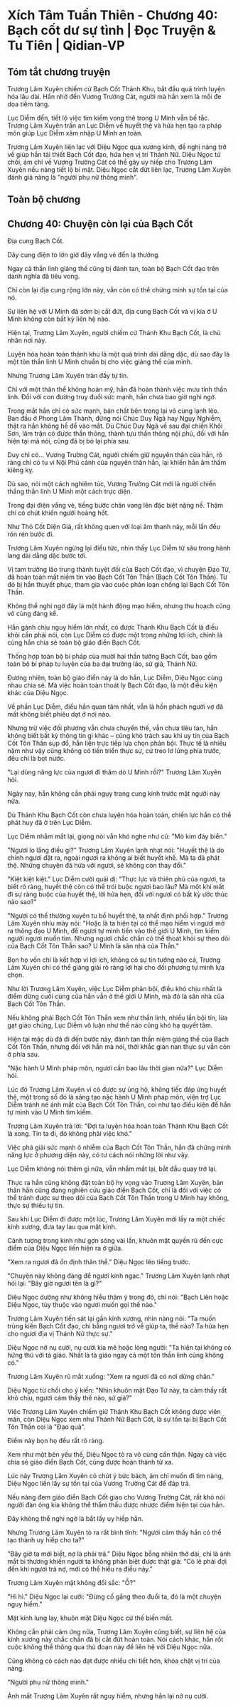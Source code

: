 # Xích Tâm Tuần Thiên - Chương 40: Bạch cốt dư sự tình | Đọc Truyện & Tu Tiên | Qidian-VP



## Tóm tắt chương truyện

Trương Lâm Xuyên chiếm cứ Bạch Cốt Thánh Khu, bắt đầu quá trình luyện hóa lâu dài. Hắn nhớ đến Vương Trường Cát, người mà hắn xem là mối đe dọa tiềm tàng.

Lục Diễm đến, tiết lộ việc tìm kiếm vong thê trong U Minh vẫn bế tắc. Trương Lâm Xuyên trấn an Lục Diễm về huyết thệ và hứa hẹn tạo ra pháp môn giúp Lục Diễm xâm nhập U Minh an toàn.

Trương Lâm Xuyên liên lạc với Diệu Ngọc qua xương kính, đề nghị nàng trở về giúp hắn tái thiết Bạch Cốt đạo, hứa hẹn vị trí Thánh Nữ. Diệu Ngọc từ chối, ám chỉ về Vương Trường Cát có thể gây uy hiếp cho Trương Lâm Xuyên nếu nàng tiết lộ bí mật. Diệu Ngọc cắt đứt liên lạc, Trương Lâm Xuyên đánh giá nàng là "người phụ nữ thông minh".


## Toàn bộ chương

## Chương 40: Chuyện còn lại của Bạch Cốt

Địa cung Bạch Cốt.

Dãy cung điện to lớn giờ đây vắng vẻ đến lạ thường.

Ngay cả thần linh giáng thế cũng bị đánh tan, toàn bộ Bạch Cốt đạo trên danh nghĩa đã tiêu vong.

Chỉ còn lại địa cung rộng lớn này, vẫn còn có thể chứng minh sự tồn tại của nó.

Sự liên hệ với U Minh đã sớm bị cắt đứt, địa cung Bạch Cốt và vị kia ở U Minh không còn bất kỳ liên hệ nào.

Hiện tại, Trương Lâm Xuyên, người chiếm cứ Thánh Khu Bạch Cốt, là chủ nhân nơi này.

Luyện hóa hoàn toàn thánh khu là một quá trình dài dằng dặc, dù sao đây là một tôn thần linh U Minh chuẩn bị cho việc giáng thế của mình.

Nhưng Trương Lâm Xuyên tràn đầy tự tin.

Chỉ với một thân thể không hoàn mỹ, hắn đã hoàn thành việc mưu tính thần linh. Đối với con đường truy đuổi sức mạnh, hắn chưa bao giờ nghi ngờ.

Trong mắt hắn chỉ có sức mạnh, bản chất bên trong lại vô cùng lạnh lẽo. Ban đầu ở Phong Lâm Thành, đừng nói Chúc Duy Ngã hay Ngụy Nghiễm, thật ra hắn không hề để vào mắt. Dù Chúc Duy Ngã về sau đại chiến Khôi Sơn, lâm trận có được thần thông, thành tựu thần thông nội phủ, đối với hắn hiện tại mà nói, cũng đã bị bỏ lại phía sau.

Duy chỉ có... Vương Trường Cát, người chiếm giữ nguyên thân của hắn, rõ ràng chỉ có tu vi Nội Phủ cảnh của nguyên thân hắn, lại khiến hắn âm thầm kiêng kỵ.

Dù sao, nói một cách nghiêm túc, Vương Trường Cát mới là người chiến thắng thần linh U Minh một cách trực diện.

Trong đại điện vắng vẻ, tiếng bước chân vang lên đặc biệt nặng nề. Thậm chí có chút khiến người hoảng hốt.

Như Thỏ Cốt Diện Giả, rất không quen với loại âm thanh này, mỗi lần đều rón rén bước đi.

Trương Lâm Xuyên ngừng lại điều tức, nhìn thấy Lục Diễm từ sâu trong hành lang dài dằng dặc bước tới.

Vị tam trưởng lão trung thành tuyệt đối của Bạch Cốt đạo, vì chuyện Đạo Tử, đã hoàn toàn mất niềm tin vào Bạch Cốt Tôn Thần (Bạch Cốt Tôn Thần). Từ đó bị hắn thuyết phục, tham gia vào cuộc phản loạn chống lại Bạch Cốt Tôn Thần.

Không thể nghi ngờ đây là một hành động mạo hiểm, nhưng thu hoạch cũng vô cùng đáng kể.

Hắn gánh chịu nguy hiểm lớn nhất, có được Thánh Khu Bạch Cốt là điều khỏi cần phải nói, còn Lục Diễm có được một trong những lợi ích, chính là cùng hắn chia sẻ toàn bộ giáo điển Bạch Cốt.

Thống hợp toàn bộ bí pháp của mười hai thần tướng Bạch Cốt, bao gồm toàn bộ bí pháp tu luyện của ba đại trưởng lão, sứ giả, Thánh Nữ.

Đương nhiên, toàn bộ giáo điển này là do hắn, Lục Diễm, Diệu Ngọc cùng nhau chia sẻ. Mà việc hoàn toàn thoát ly Bạch Cốt đạo, là một điều kiện khác của Diệu Ngọc.

Về phần Lục Diễm, điều hắn quan tâm nhất, vẫn là hồn phách người vợ đã mất không biết phiêu dạt ở nơi nào.

Nhưng trừ việc đối phương vẫn chưa chuyển thế, vẫn chưa tiêu tan, hắn không biết bất kỳ thông tin gì khác – cũng khó trách sau khi uy tín của Bạch Cốt Tôn Thần sụp đổ, hắn liền trực tiếp lựa chọn phản bội. Thực tế là nhiều năm như vậy cũng không có tiến triển thực sự, cứ treo lơ lửng phía trước, đều chỉ là bọt nước.

"Lại dùng năng lực của ngươi đi thăm dò U Minh rồi?" Trương Lâm Xuyên hỏi.

Ngày nay, hắn không cần phải ngụy trang cung kính trước mặt người này nữa.

Dù Thánh Khu Bạch Cốt còn chưa luyện hóa hoàn toàn, chiến lực hắn có thể phát huy đã ở trên Lục Diễm.

Lục Diễm nhắm mắt lại, giọng nói vẫn khó nghe như cũ: "Mò kim đáy biển."

"Ngươi lo lắng điều gì?" Trương Lâm Xuyên lạnh nhạt nói: "Huyết thệ là do chính ngươi đặt ra, ngoài ngươi ra không ai biết huyết khế. Mà ta đã phát thệ. Những chuyện đã hứa với ngươi, sẽ không còn thay đổi."

"Kiệt kiệt kiệt." Lục Diễm cười quái dị: "Thực lực và thiên phú của ngươi, ta biết rõ ràng, huyết thệ còn có thể trói buộc ngươi bao lâu? Mà một khi mất đi sự ràng buộc của huyết thệ, lời hứa hẹn, đối với ngươi có bất kỳ ước thúc nào sao?"

"Ngươi có thể thường xuyên tu bổ huyết thệ, ta nhất định phối hợp." Trương Lâm Xuyên nhíu mày nói: "Hoặc là ta hiện tại có thể mạo hiểm vì ngươi mở ra thông đạo U Minh, để ngươi tự mình tiến vào thế giới U Minh, tìm kiếm người ngươi muốn tìm. Nhưng ngươi chắc chắn có thể thoát khỏi sự theo dõi của Bạch Cốt Tôn Thần sao? U Minh là sân nhà của Thần."

Bọn họ vốn chỉ là kết hợp vì lợi ích, không có sự tin tưởng nào cả, Trương Lâm Xuyên chỉ có thể giảng giải rõ ràng lợi hại cho đối phương tự mình lựa chọn.

Như lời Trương Lâm Xuyên, việc Lục Diễm phản bội, điều khó chịu nhất là điểm dừng cuối cùng của hắn vẫn ở thế giới U Minh, mà đó là sân nhà của Bạch Cốt Tôn Thần.

Nếu không phải Bạch Cốt Tôn Thần xem như thần linh, nhiều lần bội tín, lừa gạt giáo chúng, Lục Diễm vô luận như thế nào cũng khó hạ quyết tâm.

Hiện tại mặc dù đã đi đến bước này, đánh tan thần niệm giáng thế của Bạch Cốt Tôn Thần, nhưng đối với hắn mà nói, thời khắc gian nan thực sự vẫn còn ở phía sau.

"Nặc hành U Minh pháp môn, ngươi cần bao lâu thời gian nữa?" Lục Diễm hỏi.

Lúc đó Trương Lâm Xuyên vì có được sự ủng hộ, không tiếc đáp ứng huyết thệ, một trong số đó là sáng tạo nặc hành U Minh pháp môn, viện trợ Lục Diễm tránh né ánh mắt của Bạch Cốt Tôn Thần, coi như tạo điều kiện để hắn tự mình vào U Minh tìm kiếm.

Trương Lâm Xuyên trả lời: "Đợi ta luyện hóa hoàn toàn Thánh Khu Bạch Cốt là xong. Tin ta đi, đó không phải việc khó."

Việc phá giải sức mạnh ô nhiễm của Bạch Cốt Tôn Thần, hắn đã chứng minh năng lực ở phương diện này, có tư cách nói những lời như vậy.

Lục Diễm không nói thêm gì nữa, vẫn nhắm mắt lại, bắt đầu quay trở lại.

Thực ra hắn cũng không đặt toàn bộ hy vọng vào Trương Lâm Xuyên, bản thân hắn cũng đang nghiên cứu giáo điển Bạch Cốt, chỉ là đối với việc có thể tránh được sự theo dõi của Bạch Cốt Tôn Thần trong U Minh hay không, thực sự thiếu tự tin.

Sau khi Lục Diễm đi được một lúc, Trương Lâm Xuyên mới lấy ra một chiếc kính xương, đưa tay lau qua mặt kính.

Cảnh tượng trong kính như gợn sóng vài lần, khuôn mặt quyến rũ đến cực điểm của Diệu Ngọc liền hiện ra ở giữa.

"Xem ra ngươi đã ổn định thân thể." Diệu Ngọc lên tiếng trước.

"Chuyện này không đáng để ngươi kinh ngạc." Trương Lâm Xuyên lạnh nhạt hỏi lại: "Bây giờ ngươi tên là gì?"

Diệu Ngọc dường như không hiểu thâm ý trong đó, chỉ nói: "Bạch Liên hoặc Diệu Ngọc, tùy thuộc vào ngươi muốn gọi thế nào."

Trương Lâm Xuyên tiến sát lại gần kính xương, nhìn nàng nói: "Ta muốn trùng kiến Bạch Cốt đạo, chi bằng ngươi trở về giúp ta, thế nào? Ta hứa hẹn cho ngươi địa vị Thánh Nữ thực sự."

Diệu Ngọc nở nụ cười, nụ cười kia mê hoặc lòng người: "Ta hiện tại không có hứng thú với tà giáo. Nhất là tà giáo ngay cả một tôn thần linh cũng không có."

Trương Lâm Xuyên rũ mắt xuống: "Xem ra ngươi đã có nơi dừng chân."

Diệu Ngọc từ chối cho ý kiến: "Nhìn khuôn mặt Đạo Tử này, ta cảm thấy rất khó chịu, ngươi cảm thấy thế nào, sứ giả?"

Việc Trương Lâm Xuyên chiếm giữ Thánh Khu Bạch Cốt không được viên mãn, còn Diệu Ngọc xem như Thánh Nữ Bạch Cốt, là sự tồn tại bị Bạch Cốt Tôn Thần coi là "Đạo quả".

Điểm này bọn họ đều rất rõ ràng.

Xem như một bên yếu thế, Diệu Ngọc tỏ ra vô cùng cẩn thận. Ngay cả việc chia sẻ giáo điển Bạch Cốt, cũng được hoàn thành từ xa.

Lúc này Trương Lâm Xuyên có chút ý bức bách, ám chỉ muốn đi tìm nàng, Diệu Ngọc liền lấy sự tồn tại của Vương Trường Cát để đáp trả.

Nếu nàng đem giáo điển Bạch Cốt giao cho Vương Trường Cát, rất khó nói người đàn ông kia không thể thẩm thấu được nhược điểm hiện tại của hắn.

Đây không thể nghi ngờ là bắt lấy uy hiếp hắn.

Nhưng Trương Lâm Xuyên tỏ ra rất bình tĩnh: "Ngươi cảm thấy hắn có thể tạo thành uy hiếp cho ta?"

"Bây giờ ta mới biết, nợ là phải trả." Diệu Ngọc bỗng nhiên thở dài, chỉ là ánh mắt bi thương khiến người ta không phân biệt được thật giả: "Có lẽ phải đợi đến khi ngươi trả nợ, mới có thể hiểu ra điều này."

Trương Lâm Xuyên mặt không đổi sắc: "Ồ?"

"Hì hì." Diệu Ngọc lại cười: "Đừng cố gắng theo đuổi ta, đó là một chuyện nguy hiểm."

Mặt kính lung lay, khuôn mặt Diệu Ngọc cứ thế biến mất.

Không cần phải cảm ứng nữa, Trương Lâm Xuyên cũng biết, sự liên hệ của kính xương này chắc chắn đã bị cắt đứt hoàn toàn. Nói cách khác, hắn rốt cuộc không thể thông qua thủ đoạn này để liên hệ với Diệu Ngọc nữa.

Cũng không có cách nào đạt được nhiều chi tiết hơn, khóa chặt vị trí của nàng.

"Người phụ nữ thông minh."

Ánh mắt Trương Lâm Xuyên rất nguy hiểm, nhưng hắn lại nở nụ cười.